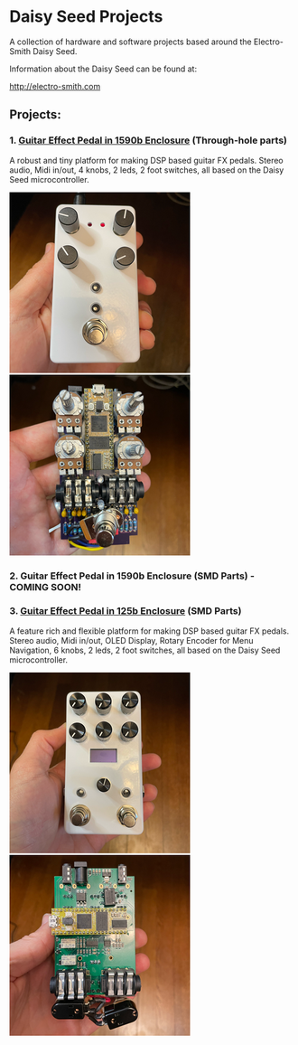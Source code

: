 # Daisy Seed Projects
A collection of hardware and software projects based around the Electro-Smith Daisy Seed.

Information about the Daisy Seed can be found at:

http://electro-smith.com

## Projects:
### 1. [Guitar Effect Pedal in 1590b Enclosure](GuitarPedal1590b/README.md) (Through-hole parts)
A robust and tiny platform for making DSP based guitar FX pedals. Stereo audio, Midi in/out, 4 knobs, 2 leds, 2 foot switches, all based on the Daisy Seed microcontroller.

![FinalProduct1590b](GuitarPedal1590b/docs/images/FinalProduct.png) ![CircuitBoard1590b](GuitarPedal1590b/docs/images/CircuitBoard.png)

### 2. Guitar Effect Pedal in 1590b Enclosure (SMD Parts) - COMING SOON!
### 3. [Guitar Effect Pedal in 125b Enclosure](GuitarPedal125b/README.md) (SMD Parts)
A feature rich and flexible platform for making DSP based guitar FX pedals. Stereo audio, Midi in/out, OLED Display, Rotary Encoder for Menu Navigation, 6 knobs, 2 leds, 2 foot switches, all based on the Daisy Seed microcontroller.

![FinalProduct125b](GuitarPedal125b/docs/images/FinalProduct.png) ![CircuitBoard125b](GuitarPedal125b/docs/images/CircuitBoard-Back.png)
